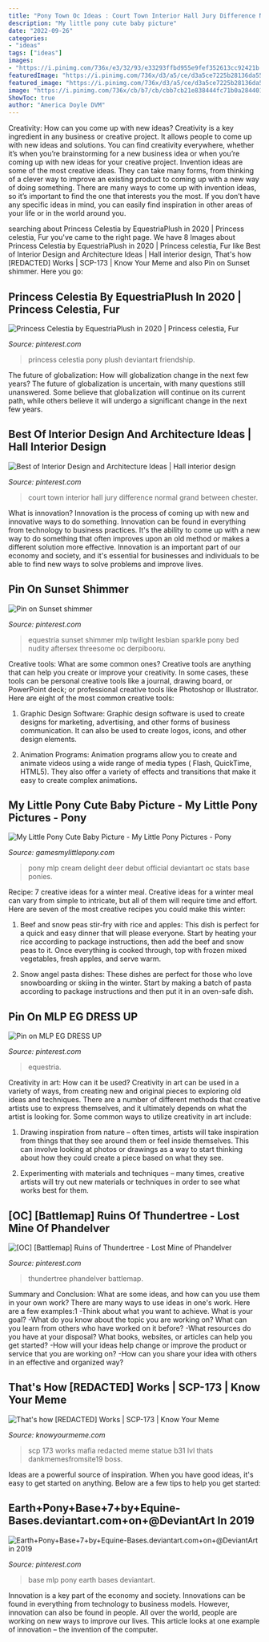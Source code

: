 ```yaml
---
title: "Pony Town Oc Ideas : Court Town Interior Hall Jury Difference Normal Grand Between Chester"
description: "My little pony cute baby picture"
date: "2022-09-26"
categories:
- "ideas"
tags: ["ideas"]
images:
- "https://i.pinimg.com/736x/e3/32/93/e33293ffbd955e9fef352613cc92421b.jpg"
featuredImage: "https://i.pinimg.com/736x/d3/a5/ce/d3a5ce7225b28136da55bc11b6f5cef4.jpg"
featured_image: "https://i.pinimg.com/736x/d3/a5/ce/d3a5ce7225b28136da55bc11b6f5cef4.jpg"
image: "https://i.pinimg.com/736x/cb/b7/cb/cbb7cb21e838444fc71b0a284401f78e--princess-celestia-minions.jpg"
ShowToc: true
author: "America Doyle DVM"
---
```



Creativity: How can you come up with new ideas?
Creativity is a key ingredient in any business or creative project. It allows people to come up with new ideas and solutions. You can find creativity everywhere, whether it’s when you’re brainstorming for a new business idea or when you’re coming up with new ideas for your creative project.
Invention ideas are some of the most creative ideas. They can take many forms, from thinking of a clever way to improve an existing product to coming up with a new way of doing something. There are many ways to come up with invention ideas, so it’s important to find the one that interests you the most. If you don’t have any specific ideas in mind, you can easily find inspiration in other areas of your life or in the world around you.

	

		
searching about Princess Celestia by EquestriaPlush in 2020 | Princess celestia, Fur you've came to the right page. We have 8 Images about Princess Celestia by EquestriaPlush in 2020 | Princess celestia, Fur like Best of Interior Design and Architecture Ideas | Hall interior design, That&#039;s how [REDACTED] Works | SCP-173 | Know Your Meme and also Pin on Sunset shimmer. Here you go:
		
    
## Princess Celestia By EquestriaPlush In 2020 | Princess Celestia, Fur

<img loading=lazy src="https://i.pinimg.com/736x/cb/b7/cb/cbb7cb21e838444fc71b0a284401f78e--princess-celestia-minions.jpg" onerror="this.onerror=null;this.src='https://tse3.mm.bing.net/th?id=OIP.Ig019ccsJ7YKkT9kfE8tjgHaFj&amp;pid=15.1';" alt="Princess Celestia by EquestriaPlush in 2020 | Princess celestia, Fur">

_Source: pinterest.com_

>princess celestia pony plush deviantart friendship. 

	

The future of globalization: How will globalization change in the next few years?
The future of globalization is uncertain, with many questions still unanswered. Some believe that globalization will continue on its current path, while others believe it will undergo a significant change in the next few years.

    
## Best Of Interior Design And Architecture Ideas | Hall Interior Design

<img loading=lazy src="https://i.pinimg.com/736x/17/76/96/17769680d9fd4789352043344db5453b.jpg" onerror="this.onerror=null;this.src='https://tse2.mm.bing.net/th?id=OIP.vZJgdKLCQNRbD4nVh3clUgHaLG&amp;pid=15.1';" alt="Best of Interior Design and Architecture Ideas | Hall interior design">

_Source: pinterest.com_

>court town interior hall jury difference normal grand between chester. 

	

What is innovation?
Innovation is the process of coming up with new and innovative ways to do something. Innovation can be found in everything from technology to business practices. It's the ability to come up with a new way to do something that often improves upon an old method or makes a different solution more effective. Innovation is an important part of our economy and society, and it's essential for businesses and individuals to be able to find new ways to solve problems and improve lives.

    
## Pin On Sunset Shimmer

<img loading=lazy src="https://i.pinimg.com/736x/e3/32/93/e33293ffbd955e9fef352613cc92421b.jpg" onerror="this.onerror=null;this.src='https://tse2.mm.bing.net/th?id=OIP.ksIdva95497PR3L8u_IJowHaEX&amp;pid=15.1';" alt="Pin on Sunset shimmer">

_Source: pinterest.com_

>equestria sunset shimmer mlp twilight lesbian sparkle pony bed nudity aftersex threesome oc derpibooru. 

	

Creative tools: What are some common ones?
Creative tools are anything that can help you create or improve your creativity. In some cases, these tools can be personal creative tools like a journal, drawing board, or PowerPoint deck; or professional creative tools like Photoshop or Illustrator. Here are eight of the most common creative tools:
1. Graphic Design Software: Graphic design software is used to create designs for marketing, advertising, and other forms of business communication. It can also be used to create logos, icons, and other design elements.

2. Animation Programs: Animation programs allow you to create and animate videos using a wide range of media types ( Flash, QuickTime, HTML5). They also offer a variety of effects and transitions that make it easy to create complex animations.


    
## My Little Pony Cute Baby Picture - My Little Pony Pictures - Pony

<img loading=lazy src="http://gamesmylittlepony.com/images/files/281(1).jpg" onerror="this.onerror=null;this.src='https://tse2.mm.bing.net/th?id=OIP.cecdTeihQGUWDb52vPrWiwHaLO&amp;pid=15.1';" alt="My Little Pony Cute Baby Picture - My Little Pony Pictures - Pony">

_Source: gamesmylittlepony.com_

>pony mlp cream delight deer debut official deviantart oc stats base ponies. 

	

Recipe: 7 creative ideas for a winter meal.
Creative ideas for a winter meal can vary from simple to intricate, but all of them will require time and effort. Here are seven of the most creative recipes you could make this winter: 
1. Beef and snow peas stir-fry with rice and apples: This dish is perfect for a quick and easy dinner that will please everyone. Start by heating your rice according to package instructions, then add the beef and snow peas to it. Once everything is cooked through, top with frozen mixed vegetables, fresh apples, and serve warm. 

2. Snow angel pasta dishes: These dishes are perfect for those who love snowboarding or skiing in the winter. Start by making a batch of pasta according to package instructions and then put it in an oven-safe dish.

    
## Pin On MLP EG DRESS UP

<img loading=lazy src="https://i.pinimg.com/736x/42/31/ea/4231ea7c42438a8a57128e09aa84cb22.jpg" onerror="this.onerror=null;this.src='https://tse4.mm.bing.net/th?id=OIP.I7I2ZMbgVMdXhCFvLv4hLQHaQB&amp;pid=15.1';" alt="Pin on MLP EG DRESS UP">

_Source: pinterest.com_

>equestria. 

	

Creativity in art: How can it be used?
Creativity in art can be used in a variety of ways, from creating new and original pieces to exploring old ideas and techniques. There are a number of different methods that creative artists use to express themselves, and it ultimately depends on what the artist is looking for. Some common ways to utilize creativity in art include:
1. Drawing inspiration from nature – often times, artists will take inspiration from things that they see around them or feel inside themselves. This can involve looking at photos or drawings as a way to start thinking about how they could create a piece based on what they see.

2. Experimenting with materials and techniques – many times, creative artists will try out new materials or techniques in order to see what works best for them.

    
## [OC] [Battlemap] Ruins Of Thundertree - Lost Mine Of Phandelver

<img loading=lazy src="https://i.pinimg.com/736x/d3/a5/ce/d3a5ce7225b28136da55bc11b6f5cef4.jpg" onerror="this.onerror=null;this.src='https://tse4.mm.bing.net/th?id=OIP.2I4HcCjxz3Ny_W3yD4vWTQHaEO&amp;pid=15.1';" alt="[OC] [Battlemap] Ruins of Thundertree - Lost Mine of Phandelver">

_Source: pinterest.com_

>thundertree phandelver battlemap. 

	

Summary and Conclusion: What are some ideas, and how can you use them in your own work?
There are many ways to use ideas in one's work. Here are a few examples:1 
-Think about what you want to achieve. What is your goal? 
-What do you know about the topic you are working on? What can you learn from others who have worked on it before? 
-What resources do you have at your disposal? What books, websites, or articles can help you get started? 
-How will your ideas help change or improve the product or service that you are working on? 
-How can you share your idea with others in an effective and organized way?

    
## That&#039;s How [REDACTED] Works | SCP-173 | Know Your Meme

<img loading=lazy src="https://i.kym-cdn.com/photos/images/facebook/001/447/559/b31.jpg" onerror="this.onerror=null;this.src='https://tse2.mm.bing.net/th?id=OIP.KIZpG4MSbc14pok4Zgp8rAHaG7&amp;pid=15.1';" alt="That&#039;s how [REDACTED] Works | SCP-173 | Know Your Meme">

_Source: knowyourmeme.com_

>scp 173 works mafia redacted meme statue b31 lvl thats dankmemesfromsite19 boss. 

	

Ideas are a powerful source of inspiration. When you have good ideas, it's easy to get started on anything. Below are a few tips to help you get started: 

    
## Earth+Pony+Base+7+by+Equine-Bases.deviantart.com+on+@DeviantArt In 2019

<img loading=lazy src="https://i.pinimg.com/736x/6b/79/4a/6b794a39cb565b6035175a71bc918821--adoption-base.jpg" onerror="this.onerror=null;this.src='https://tse1.mm.bing.net/th?id=OIP.ZIvTRzjUYq5_t54OFPwnMQHaLV&amp;pid=15.1';" alt="Earth+Pony+Base+7+by+Equine-Bases.deviantart.com+on+@DeviantArt in 2019">

_Source: pinterest.com_

>base mlp pony earth bases deviantart. 

	

Innovation is a key part of the economy and society. Innovations can be found in everything from technology to business models. However, innovation can also be found in people. All over the world, people are working on new ways to improve our lives. This article looks at one example of innovation – the invention of the computer.

